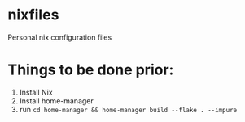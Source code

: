 # nixfiles

Personal nix configuration files

# Things to be done prior:

1. Install Nix
2. Install home-manager
3. run `cd home-manager && home-manager build --flake . --impure`
